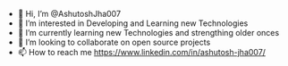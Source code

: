 - 👋 Hi, I’m @AshutoshJha007
- 👀 I’m interested in Developing and Learning new Technologies
- 🌱 I’m currently learning new Technologies and strengthing older onces
- 💞️ I’m looking to collaborate on open source projects
- 📫 How to reach me https://www.linkedin.com/in/ashutosh-jha007/

<!---
AshutoshJha007/AshutoshJha007 is a ✨ special ✨ repository because its `README.md` (this file) appears on your GitHub profile.
You can click the Preview link to take a look at your changes.
--->
